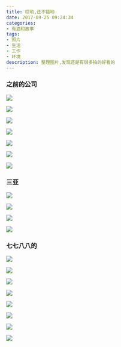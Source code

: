 ```yaml
---
title: 哎哟,还不错哟
date: 2017-09-25 09:24:34
categories: 
- 有酒和故事
tags: 
- 照片
- 生活
- 工作
- 环境
description: 整理图片,发现还是有很多拍的好看的
---
```


### 之前的公司
![](https://cdn.jsdelivr.net/gh/YangAnLin/images/copy_20201213151106.jpeg)  

![](https://cdn.jsdelivr.net/gh/YangAnLin/images/copy_20201213151126.jpeg)

![](https://cdn.jsdelivr.net/gh/YangAnLin/images/copy_20201213151114.jpeg)

![](https://cdn.jsdelivr.net/gh/YangAnLin/images/copy_20201213151140.jpeg)

![](https://cdn.jsdelivr.net/gh/YangAnLin/images/copy_20201213151150.jpeg)

![](https://cdn.jsdelivr.net/gh/YangAnLin/images/copy_20201213151201.jpeg)

![](https://cdn.jsdelivr.net/gh/YangAnLin/images/copy_20201213151218.jpeg)

### 三亚

![](https://cdn.jsdelivr.net/gh/YangAnLin/images/copy_20201213151232.jpeg)

![](https://cdn.jsdelivr.net/gh/YangAnLin/images/copy_20201213151241.jpeg)

![](https://cdn.jsdelivr.net/gh/YangAnLin/images/copy_20201213151251.jpeg)

![](https://cdn.jsdelivr.net/gh/YangAnLin/images/copy_20201213151305.jpeg)


### 七七八八的
![](https://cdn.jsdelivr.net/gh/YangAnLin/images/copy_20201213151316.jpeg)

![](https://cdn.jsdelivr.net/gh/YangAnLin/images/copy_20201213151330.jpeg)

![](https://cdn.jsdelivr.net/gh/YangAnLin/images/copy_20201213151342.jpeg)

![](https://cdn.jsdelivr.net/gh/YangAnLin/images/copy_20201213151353.jpeg)

![](https://cdn.jsdelivr.net/gh/YangAnLin/images/copy_20201213151403.jpeg)

![](https://cdn.jsdelivr.net/gh/YangAnLin/images/copy_20201213151415.jpeg)

![](https://cdn.jsdelivr.net/gh/YangAnLin/images/copy_20201213151443.jpeg)

![](https://cdn.jsdelivr.net/gh/YangAnLin/images/copy_20201213151454.jpeg)
